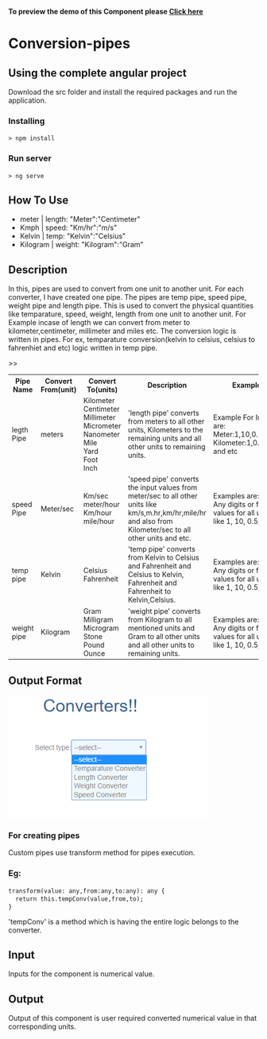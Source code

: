 **To preview the demo of this Component please [Click here](https://stackblitz.com/edit/angular-uoz1z7-ls8t7m?embed=1&file=src/app/converters/converters.component.html&hideNavigation=1&view=preview)**


# Conversion-pipes

## Using the complete angular project

Download the src folder and install the required packages and run the application.

### Installing

```
> npm install
```

### Run server

```
> ng serve
``` 

## How To Use
- meter | length: "Meter":"Centimeter"
- Kmph | speed: "Km/hr":"m/s"
- Kelvin | temp: "Kelvin":"Celsius"
- Kilogram | weight: "Kilogram":"Gram"

## Description
In this, pipes are used to convert from one unit to another unit. For each converter, I have created one pipe. The pipes are temp pipe, speed pipe, weight pipe and length pipe. This is used to convert the physical quantities like temparature, speed, weight, length  from one unit to another unit. For Example incase of length we can convert from meter to kilometer,centimeter, millimeter and miles etc. The conversion logic is written in pipes. For ex, temparature conversion(kelvin to celsius, celsius to fahrenhiet and etc) logic written in temp pipe.  

<table>
  <tr><th>Pipe Name</th><th>Convert From(unit)</th><th>Convert To(units)</th><th>Description</th><th>Example</th></tr>
  <tr><td>legth Pipe</td><td>meters</td><td>Kilometer<br>Centimeter<br>Millimeter<br>Micrometer<br>Nanometer<br>Mile<br>Yard<br>Foot<br>Inch</td><td>'length pipe' converts from meters to all other units, Kilometers to the remaining units and all other units to remaining units.</td><td>Example For Inputs are:<br>Meter:1,10,0.1,..<br>Kilometer:1,0.5,50,..<br>and etc</td></tr>
  <tr><td>speed Pipe</td><td>Meter/sec</td><td>Km/sec<br>meter/hour<br>Km/hour<br>mile/hour</td><td>'speed pipe' converts the input values from meter/sec to all other units like km/s,m.hr,km/hr,mile/hr and also from Kilometer/sec to all other units and etc. </td><td>Examples are:<br>Any digits or float values for all units like 1, 10, 0.5,...</td></tr>
  <tr><td>temp pipe</td><td>Kelvin</td><td>Celsius<br>Fahrenheit</td><td>'temp pipe' converts from Kelvin to Celsius and Fahrenheit and Celsius to Kelvin, Fahrenheit and Fahrenheit to Kelvin,Celsius.</td>><td>Examples are:<br>Any digits or float values for all units like 1, 10, 0.5,...</td></tr>
  <tr><td>weight pipe</td><td>Kilogram</td><td>Gram<br>Milligram<br>Microgram<br>Stone<br>Pound<br>Ounce</td><td>'weight pipe' converts from Kilogram to all mentioned units and Gram to all other units and all other units to remaining units.</td>><td>Examples are:<br>Any digits or float values for all units like 1, 10, 0.5,...</td></tr>
</table>

## Output Format 

<p><img src="/images/Screenshot (11).png"></p>

### For creating pipes
Custom pipes use transform method for pipes execution.
### Eg: 
```
transform(value: any,from:any,to:any): any {  
  return this.tempConv(value,from,to);
}
```
  'tempConv' is a method which is having the entire logic belongs to the converter.

## Input
Inputs for the component is numerical value. 
## Output
Output of this component is user required converted numerical value in that corresponding units.

